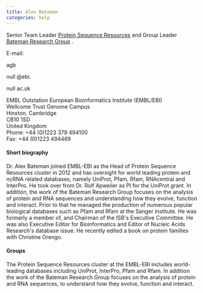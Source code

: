 ```yaml
---
title: Alex Bateman
categories: help
---
```


Senior Team Leader [Protein Sequence Resources](http://www.ebi.ac.uk/about/people/alex-bateman) and Group Leader [Bateman Research Group](http://www.ebi.ac.uk/research/bateman) .

E-mail:

agb

null @ebi.

null ac.uk

EMBL Outstation European Bioinformatics Institute (EMBL/EBI)  
Wellcome Trust Genome Campus  
Hinxton, Cambridge  
CB10 1SD  
United Kingdom  
Phone: +44 (0)1223 379 494100  
Fax: +44 (0)1223 494469

#### Short biography

Dr. Alex Bateman joined EMBL-EBI as the Head of Protein Sequence Resources cluster in 2012 and has oversight for world leading protein and ncRNA related databases, namely UniProt, Pfam, Rfam, RNAcentral and InterPro. He took over from Dr. Rolf Apweiler as PI for the UniProt grant. In addition, the work of the Bateman Research Group focuses on the analysis of protein and RNA sequences and understanding how they evolve, function and interact. Prior to that he managed the production of numerous popular biological databases such as Pfam and Rfam at the Sanger Institute. He was formerly a member of, and Chairman of the ISB's Executive Committee. He was also Executive Editor for Bioinformatics and Editor of Nucleic Acids Research's database issue. He recently edited a book on protein families with Christine Orengo.

#### Groups

The Protein Sequence Resources cluster at the EMBL-EBI includes world-leading databases including UniProt, InterPro, Pfam and Rfam. In addition the work of the Bateman Research Group focuses on the analysis of protein and RNA sequences, to understand how they evolve, function and interact.
